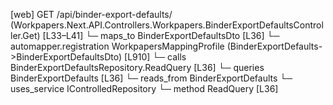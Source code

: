 [web] GET /api/binder-export-defaults/  (Workpapers.Next.API.Controllers.Workpapers.BinderExportDefaultsController.Get)  [L33–L41]
  └─ maps_to BinderExportDefaultsDto [L36]
    └─ automapper.registration WorkpapersMappingProfile (BinderExportDefaults->BinderExportDefaultsDto) [L910]
  └─ calls BinderExportDefaultsRepository.ReadQuery [L36]
  └─ queries BinderExportDefaults [L36]
    └─ reads_from BinderExportDefaults
  └─ uses_service IControlledRepository<BinderExportDefaults>
    └─ method ReadQuery [L36]

